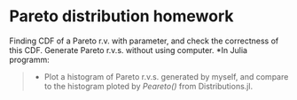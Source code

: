 # Pareto distribution homework

Finding CDF of a Pareto r.v. with parameter, and check the correctness of this CDF.
Generate Pareto r.v.s. without using computer.
*In Julia programm:
  > * Plot a histogram of Pareto r.v.s. generated by myself, and compare to the histogram ploted by *Peareto()* from Distributions.jl.
